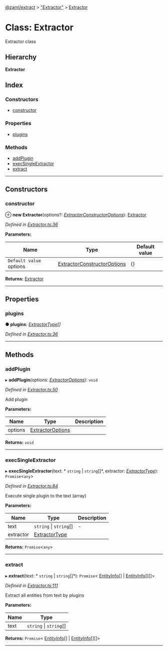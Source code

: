 [@zaml/extract](../README.md) > ["Extractor"](../modules/_extractor_.md) > [Extractor](../classes/_extractor_.extractor.md)

# Class: Extractor

Extractor class

## Hierarchy

**Extractor**

## Index

### Constructors

* [constructor](_extractor_.extractor.md#constructor)

### Properties

* [plugins](_extractor_.extractor.md#plugins)

### Methods

* [addPlugin](_extractor_.extractor.md#addplugin)
* [execSingleExtractor](_extractor_.extractor.md#execsingleextractor)
* [extract](_extractor_.extractor.md#extract)

---

## Constructors

<a id="constructor"></a>

###  constructor

⊕ **new Extractor**(options?: *[ExtractorConstructorOptions](../modules/_types_.md#extractorconstructoroptions)*): [Extractor](_extractor_.extractor.md)

*Defined in [Extractor.ts:36](https://github.com/nexushubs/zaml-lang/blob/a042eb7/packages/zaml-extract/src/Extractor.ts#L36)*

**Parameters:**

| Name | Type | Default value |
| ------ | ------ | ------ |
| `Default value` options | [ExtractorConstructorOptions](../modules/_types_.md#extractorconstructoroptions) |  {} |

**Returns:** [Extractor](_extractor_.extractor.md)

___

## Properties

<a id="plugins"></a>

###  plugins

**● plugins**: *[ExtractorType](../modules/_types_.md#extractortype)[]*

*Defined in [Extractor.ts:36](https://github.com/nexushubs/zaml-lang/blob/a042eb7/packages/zaml-extract/src/Extractor.ts#L36)*

___

## Methods

<a id="addplugin"></a>

###  addPlugin

▸ **addPlugin**(options: *[ExtractorOptions](../modules/_types_.md#extractoroptions)*): `void`

*Defined in [Extractor.ts:50](https://github.com/nexushubs/zaml-lang/blob/a042eb7/packages/zaml-extract/src/Extractor.ts#L50)*

Add plugin

**Parameters:**

| Name | Type | Description |
| ------ | ------ | ------ |
| options | [ExtractorOptions](../modules/_types_.md#extractoroptions) |   |

**Returns:** `void`

___
<a id="execsingleextractor"></a>

###  execSingleExtractor

▸ **execSingleExtractor**(text: * `string` &#124; `string`[]*, extractor: *[ExtractorType](../modules/_types_.md#extractortype)*): `Promise`<`any`>

*Defined in [Extractor.ts:84](https://github.com/nexushubs/zaml-lang/blob/a042eb7/packages/zaml-extract/src/Extractor.ts#L84)*

Execute single plugin to the text (array)

**Parameters:**

| Name | Type | Description |
| ------ | ------ | ------ |
| text |  `string` &#124; `string`[]|  \- |
| extractor | [ExtractorType](../modules/_types_.md#extractortype) |   |

**Returns:** `Promise`<`any`>

___
<a id="extract"></a>

###  extract

▸ **extract**(text: * `string` &#124; `string`[]*): `Promise`< [EntityInfo](../interfaces/_types_.entityinfo.md)[] &#124; [EntityInfo](../interfaces/_types_.entityinfo.md)[][]>

*Defined in [Extractor.ts:111](https://github.com/nexushubs/zaml-lang/blob/a042eb7/packages/zaml-extract/src/Extractor.ts#L111)*

Extract all entities from text by plugins

**Parameters:**

| Name | Type |
| ------ | ------ |
| text |  `string` &#124; `string`[]|

**Returns:** `Promise`< [EntityInfo](../interfaces/_types_.entityinfo.md)[] &#124; [EntityInfo](../interfaces/_types_.entityinfo.md)[][]>

___

